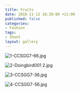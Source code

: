 ```yaml
---
title: Fruits
date: 2018-11-12 16:39:00 +11:00
published: false
categories:
- Fashion
tags:
- Shoot
layout: gallery
---
```


![1-CCSGG7-66.jpg](/uploads/1-CCSGG7-66.jpg)

![2-Doingbird001 2.jpg](/uploads/2-Doingbird001%202.jpg)

![3-CCSGG7-36.jpg](/uploads/3-CCSGG7-36.jpg)

![4-CCSGG7-56.jpg](/uploads/4-CCSGG7-56.jpg)

